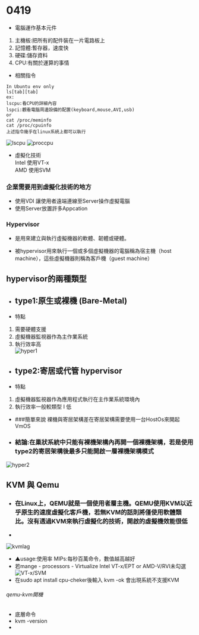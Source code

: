 # 0419 
- 電腦運作基本元件
1. 主機板:把所有的配件裝在一片電路板上
2. 記憶體:暫存器，速度快
3. 硬碟:儲存資料
4. CPU:有關於運算的事情
- 相關指令
```
In Ubuntu env only
ls[tab][tab]
ex:
lscpu:看CPU的詳細內容
lspci:觀看電腦周邊設備的配置(keyboard,mouse,AVI,usb)
or
cat /proc/meminfo
cat /proc/cpuinfo 
上述指令幾乎在linux系統上都可以執行
```
![lscpu](https://i.imgur.com/REmbZnv.png)
![proccpu](https://i.imgur.com/k68tp1T.png)

- 虛擬化技術  
 Intel 使用VT-x  
 AMD 使用SVM  
### 企業需要用到虛擬化技術的地方

- 使用VDI 讓使用者遠端連線至Server操作虛擬電腦
- 使用Server放置許多Appcation  
### Hypervisor  
- 是用來建立與執行虛擬機器的軟體、韌體或硬體。  

- 被hypervisor用來執行一個或多個虛擬機器的電腦稱為宿主機（host machine），這些虛擬機器則稱為客戶機（guest machine）  
 
## hypervisor的兩種類型
- ## type1:原生或裸機 (Bare-Metal)
- 特點
1.  需要硬體支援
2. 虛擬機器監視器作為主作業系統
3. 執行效率高  
![hyper1](https://i.imgur.com/71oIyhm.jpg)

- ## type2:寄居或代管 hypervisor
- 特點
1. 虛擬機器監視器作為應用程式執行在主作業系統環境內
2. 執行效率一般較類型 I 低
- ###簡單來說 裸機與寄居架構差在寄居架構需要使用一台HostOs來開起VmOS
- ### 結論:在巢狀系統中只能有裸機架構內再開一個裸機架構，若是使用type2的寄居架構後最多只能開啟一層裸機架構模式
![hyper2](https://i.imgur.com/BgywY1L.jpg)  

## KVM 與 Qemu
- ### 在Linux上，QEMU就是一個使用者層主機。QEMU使用KVM以近乎原生的速度虛擬化客戶機，若無KVM的話則將僅使用軟體類比。沒有透過KVM來執行虛擬化的技術，開啟的虛擬機效能很低
- 
![kvmlag](https://i.imgur.com/bo0bMgz.png)
- ▲usage:使用率 MIPs:每秒百萬命令，數值越高越好
- 若mange - processors - Virtualize Intel VT-x/EPT or AMD-V/RVI未勾選
![VT-x/SVM](https://i.imgur.com/IXCDvJq.png) 
- 在sudo apt install cpu-cheker後輸入 kvm -ok 會出現系統不支援KVM

###### qemu-kvm開機
- 底層命令
- kvm -version
-

